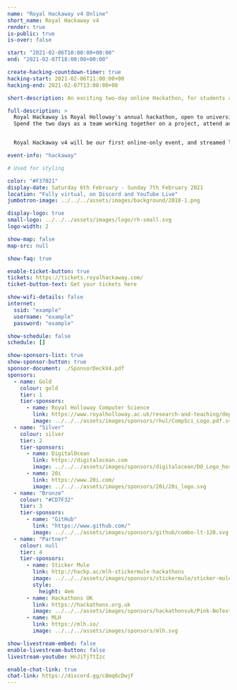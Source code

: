 ```yaml
---
name: "Royal Hackaway v4 Online"
short_name: Royal Hackaway v4
render: true
is-public: true
is-over: false

start: "2021-02-06T10:00:00+00:00"
end: "2021-02-07T18:00:00+00:00"

create-hacking-countdown-timer: true
hacking-start: 2021-02-06T11:00:00+00
hacking-end: 2021-02-07T13:00:00+00

short-description: An exciting two-day online Hackathon, for students across the UK or around the world

full-description: >
  Royal Hackaway is Royal Holloway's annual hackathon, open to university students from anywhere around the UK and the world!
  Spend the two days as a team working together on a project, attend any of our workshops or talks, and meet new people virtually!


  Royal Hackaway v4 will be our first online-only event, and streamed live to you.

event-info: "hackaway"

# Used for styling

color: "#F37021"
display-date: Saturday 6th February - Sunday 7th February 2021
location: "Fully virtual, on Discord and YouTube Live"
jumbotron-image: ../../../assets/images/background/2018-1.png

display-logo: true
small-logo: ../../../assets/images/logo/rh-small.svg
logo-width: 2

show-map: false
map-src: null

show-faq: true

enable-ticket-button: true
tickets: https://tickets.royalhackaway.com/
ticket-button-text: Get your tickets here

show-wifi-details: false
internet:
  ssid: "example"
  username: "example"
  password: "example"

show-schedule: false
schedule: []

show-sponsors-list: true
show-sponsor-button: true
sponsor-document: ./SponsorDeckV4.pdf
sponsors:
  - name: Gold
    colour: gold
    tier: 1
    tier-sponsors:
      - name: Royal Holloway Computer Science
        link: https://www.royalholloway.ac.uk/research-and-teaching/departments-and-schools/computer-science/
        image: ../../../assets/images/sponsors/rhul/CompSci_Logo.pdf.svg
  - name: "Silver"
    colour: silver
    tier: 2
    tier-sponsors:
      - name: DigitalOcean
        link: https://digitalocean.com
        image: ../../../assets/images/sponsors/digitalocean/DO_Logo_horizontal_blue.svg
      - name: 20i
        link: https://www.20i.com/
        image: ../../../assets/images/sponsors/20i/20i_logo.svg
  - name: "Bronze"
    colour: "#CD7F32"
    tier: 3
    tier-sponsors:
      - name: "GitHub"
        link: "https://www.github.com/"
        image: ../../../assets/images/sponsors/github/combo-lt-120.svg
  - name: "Partner"
    colour: null
    tier: 4
    tier-sponsors:
      - name: Sticker Mule
        link: http://hackp.ac/mlh-stickermule-hackathons
        image: ../../../assets/images/sponsors/stickermule/sticker-mule-logo-light-bg.svg
        style:
          height: 4em
      - name: Hackathons UK
        link: https://hackathons.org.uk
        image: ../../../assets/images/sponsors/hackathonsuk/Pink-NoText.svg
      - name: MLH
        link: https://mlh.io/
        image: ../../../assets/images/sponsors/mlh.svg

show-livestream-embed: false
enable-livestream-button: false
livestream-youtube: HnJiTjTtIzc

enable-chat-link: true
chat-link: https://discord.gg/c8mq6cDwjF
---
```

